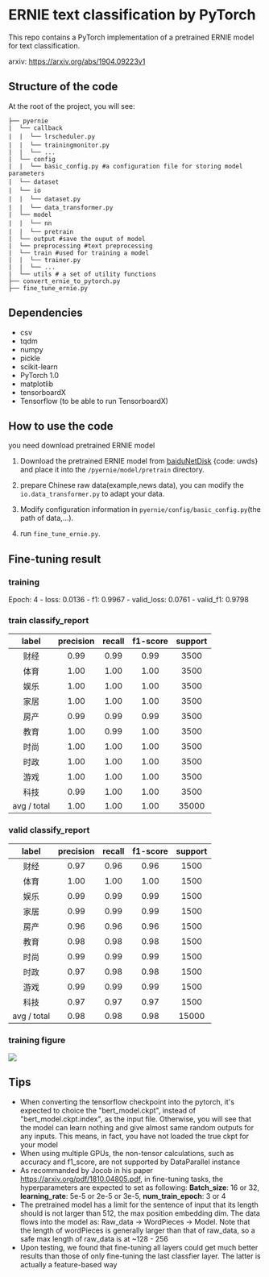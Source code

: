 # ERNIE text classification by PyTorch

This repo contains a PyTorch implementation of a pretrained ERNIE model  for text classification.

arxiv: https://arxiv.org/abs/1904.09223v1

## Structure of the code

At the root of the project, you will see:

```text
├── pyernie
|  └── callback
|  |  └── lrscheduler.py　　
|  |  └── trainingmonitor.py　
|  |  └── ...
|  └── config
|  |  └── basic_config.py #a configuration file for storing model parameters
|  └── dataset　　　
|  └── io　　　　
|  |  └── dataset.py　　
|  |  └── data_transformer.py　　
|  └── model
|  |  └── nn　
|  |  └── pretrain　
|  └── output #save the ouput of model
|  └── preprocessing #text preprocessing 
|  └── train #used for training a model
|  |  └── trainer.py 
|  |  └── ...
|  └── utils # a set of utility functions
├── convert_ernie_to_pytorch.py
├── fine_tune_ernie.py
```
## Dependencies

- csv
- tqdm
- numpy
- pickle
- scikit-learn
- PyTorch 1.0
- matplotlib
- tensorboardX
- Tensorflow (to be able to run TensorboardX)

## How to use the code

you need download pretrained ERNIE model

1. Download the  pretrained ERNIE model from [baiduNetDisk](https://pan.baidu.com/s/1BQlwbc9PZjAoVB7Kfq_Ihg) {code: uwds} and place it into the `/pyernie/model/pretrain` directory.

2. prepare Chinese raw data(example,news data), you can modify the `io.data_transformer.py` to adapt your data.

3. Modify configuration information in `pyernie/config/basic_config.py`(the path of data,...).

4. run `fine_tune_ernie.py`.

## Fine-tuning result

### training 

Epoch: 4 -  loss: 0.0136 - f1: 0.9967 - valid_loss: 0.0761 - valid_f1: 0.9798

### train classify_report

|    label    | precision | recall | f1-score | support |
| :---------: | :-------: | :----: | :------: | :-----: |
|     财经      |   0.99    |  0.99  |   0.99   |  3500   |
|     体育      |   1.00    |  1.00  |   1.00   |  3500   |
|     娱乐      |   1.00    |  1.00  |   1.00   |  3500   |
|     家居      |   1.00    |  1.00  |   1.00   |  3500   |
|     房产      |   0.99    |  0.99  |   0.99   |  3500   |
|     教育      |   1.00    |  0.99  |   1.00   |  3500   |
|     时尚      |   1.00    |  1.00  |   1.00   |  3500   |
|     时政      |   1.00    |  1.00  |   1.00   |  3500   |
|     游戏      |   1.00    |  1.00  |   1.00   |  3500   |
|     科技      |   0.99    |  1.00  |   1.00   |  3500   |
| avg / total   |   1.00   |  1.00  |   1.00   |  35000  |

### valid classify_report

|    label    | precision | recall | f1-score | support |
| :---------: | :-------: | :----: | :------: | :-----: |
|     财经      |   0.97    |  0.96  |   0.96   |  1500   |
|     体育      |   1.00    |  1.00  |   1.00   |  1500   |
|     娱乐      |   0.99    |  0.99  |   0.99   |  1500   |
|     家居      |   0.99    |  0.99  |   0.99   |  1500   |
|     房产      |   0.96    |  0.96  |   0.96   |  1500   |
|     教育      |   0.98    |  0.98  |   0.98   |  1500   |
|     时尚      |   0.99    |  0.99  |   0.99   |  1500   |
|     时政      |   0.97    |  0.98  |   0.98   |  1500   |
|     游戏      |   0.99    |  0.99  |   0.99   |  1500   |
|     科技      |   0.97    |  0.97  |   0.97   |  1500   |
| avg / total |   0.98    |  0.98  |   0.98   |  15000  |

### training figure

![]( https://lonepatient-1257945978.cos.ap-chengdu.myqcloud.com/20190519002915.png)

## Tips

- When converting the tensorflow checkpoint into the pytorch, it's expected to choice the "bert_model.ckpt", instead of "bert_model.ckpt.index", as the input file. Otherwise, you will see that the model can learn nothing and give almost same random outputs for any inputs. This means, in fact, you have not loaded the true ckpt for your model
- When using multiple GPUs, the non-tensor calculations, such as accuracy and f1_score, are not supported by DataParallel instance
- As recommanded by Jocob in his paper <url>https://arxiv.org/pdf/1810.04805.pdf<url/>, in fine-tuning tasks, the hyperparameters are expected to set as following: **Batch_size**: 16 or 32, **learning_rate**: 5e-5 or 2e-5 or 3e-5, **num_train_epoch**: 3 or 4
- The pretrained model has a limit for the sentence of input that its length should is not larger than 512, the max position embedding dim. The data flows into the model as: Raw_data -> WordPieces -> Model. Note that the length of wordPieces is generally larger than that of raw_data, so a safe max length of raw_data is at ~128 - 256 
- Upon testing, we found that fine-tuning all layers could get much better results than those of only fine-tuning the last classfier layer. The latter is actually a feature-based way 
